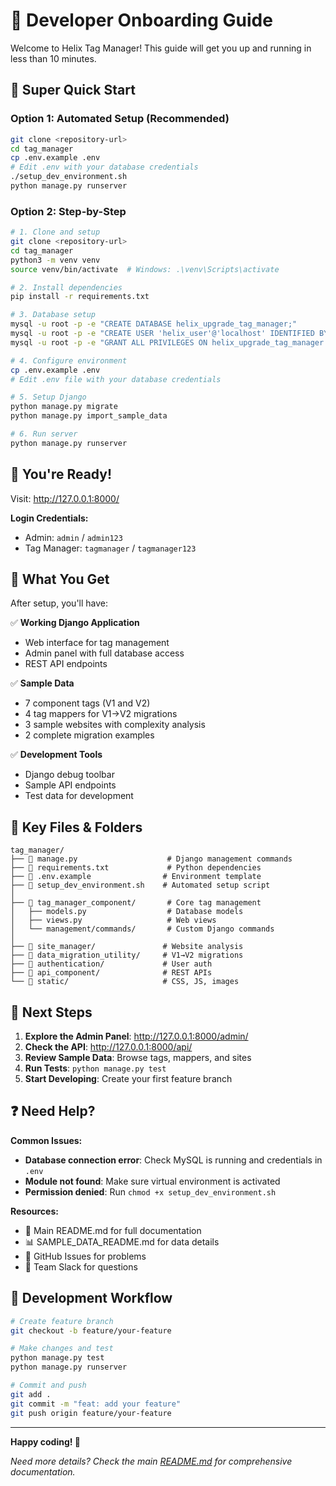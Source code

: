 # 🎯 Developer Onboarding Guide

Welcome to Helix Tag Manager! This guide will get you up and running in less than 10 minutes.

## 🚀 Super Quick Start

### Option 1: Automated Setup (Recommended)
```bash
git clone <repository-url>
cd tag_manager
cp .env.example .env
# Edit .env with your database credentials
./setup_dev_environment.sh
python manage.py runserver
```

### Option 2: Step-by-Step
```bash
# 1. Clone and setup
git clone <repository-url>
cd tag_manager
python3 -m venv venv
source venv/bin/activate  # Windows: .\venv\Scripts\activate

# 2. Install dependencies
pip install -r requirements.txt

# 3. Database setup
mysql -u root -p -e "CREATE DATABASE helix_upgrade_tag_manager;"
mysql -u root -p -e "CREATE USER 'helix_user'@'localhost' IDENTIFIED BY 'password123';"
mysql -u root -p -e "GRANT ALL PRIVILEGES ON helix_upgrade_tag_manager.* TO 'helix_user'@'localhost';"

# 4. Configure environment
cp .env.example .env
# Edit .env file with your database credentials

# 5. Setup Django
python manage.py migrate
python manage.py import_sample_data

# 6. Run server
python manage.py runserver
```

## 🎉 You're Ready!

Visit: http://127.0.0.1:8000/

**Login Credentials:**
- Admin: `admin` / `admin123`
- Tag Manager: `tagmanager` / `tagmanager123`

## 🔧 What You Get

After setup, you'll have:

✅ **Working Django Application**
- Web interface for tag management
- Admin panel with full database access
- REST API endpoints

✅ **Sample Data**
- 7 component tags (V1 and V2)
- 4 tag mappers for V1→V2 migrations  
- 3 sample websites with complexity analysis
- 2 complete migration examples

✅ **Development Tools**
- Django debug toolbar
- Sample API endpoints
- Test data for development

## 📁 Key Files & Folders

```
tag_manager/
├── 📄 manage.py                    # Django management commands
├── 📄 requirements.txt             # Python dependencies
├── 📄 .env.example                # Environment template
├── 📄 setup_dev_environment.sh    # Automated setup script
│
├── 📁 tag_manager_component/       # Core tag management
│   ├── models.py                  # Database models
│   ├── views.py                   # Web views
│   └── management/commands/       # Custom Django commands
│
├── 📁 site_manager/               # Website analysis
├── 📁 data_migration_utility/     # V1→V2 migrations
├── 📁 authentication/             # User auth
├── 📁 api_component/              # REST APIs
└── 📁 static/                     # CSS, JS, images
```

## 🚦 Next Steps

1. **Explore the Admin Panel**: http://127.0.0.1:8000/admin/
2. **Check the API**: http://127.0.0.1:8000/api/
3. **Review Sample Data**: Browse tags, mappers, and sites
4. **Run Tests**: `python manage.py test`
5. **Start Developing**: Create your first feature branch

## ❓ Need Help?

**Common Issues:**
- **Database connection error**: Check MySQL is running and credentials in `.env`
- **Module not found**: Make sure virtual environment is activated
- **Permission denied**: Run `chmod +x setup_dev_environment.sh`

**Resources:**
- 📖 Main README.md for full documentation
- 📊 SAMPLE_DATA_README.md for data details
- 🐛 GitHub Issues for problems
- 💬 Team Slack for questions

## 🎯 Development Workflow

```bash
# Create feature branch
git checkout -b feature/your-feature

# Make changes and test
python manage.py test
python manage.py runserver

# Commit and push
git add .
git commit -m "feat: add your feature"
git push origin feature/your-feature
```

---

**Happy coding! 🚀**

*Need more details? Check the main [README.md](./README.md) for comprehensive documentation.*
